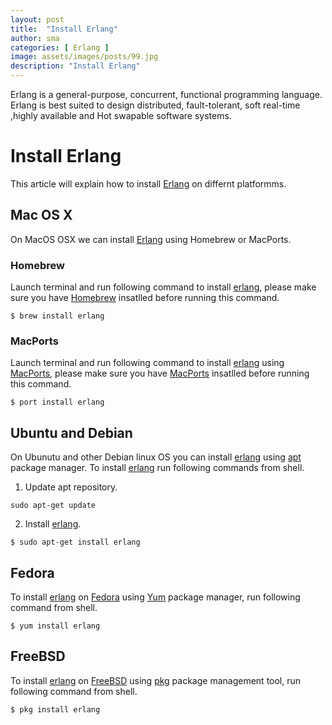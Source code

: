 ```yaml
---
layout: post
title:  "Install Erlang"
author: sma
categories: [ Erlang ]
image: assets/images/posts/99.jpg
description: "Install Erlang"
---
```


Erlang is a general-purpose, concurrent, functional programming language. Erlang is best suited to design distributed, fault-tolerant, soft real-time ,highly available and Hot swapable software systems.

# Install Erlang

This article will explain how to install [Erlang](https://www.erlang.org/) on differnt platformms.

## Mac OS X
On MacOS OSX we can install [Erlang](https://www.erlang.org/) using Homebrew or MacPorts.

### Homebrew
Launch terminal and run following command to install [erlang](https://www.erlang.org/), please make sure you have [Homebrew](https://brew.sh/) insatlled before running this command.

```
$ brew install erlang
```

### MacPorts
Launch terminal and run following command to install [erlang](https://www.erlang.org/) using [MacPorts](https://www.macports.org/), please make sure you have [MacPorts](https://www.macports.org/) insatlled before running this command.

```
$ port install erlang
```

## Ubuntu and Debian
On Ubunutu and other Debian linux OS you can install [erlang](https://www.erlang.org/) using [apt](https://wiki.debian.org/Apt) package manager. To install [erlang](https://www.erlang.org/) run following commands from shell.

1. Update apt repository.

```
sudo apt-get update
```

2. Install [erlang](https://www.erlang.org/).

```
$ sudo apt-get install erlang
```

## Fedora
To install [erlang](https://www.erlang.org/) on [Fedora](https://getfedora.org/) using [Yum](http://yum.baseurl.org/) package manager, run following command from shell.
```
$ yum install erlang
```

## FreeBSD
To install [erlang](https://www.erlang.org/) on [FreeBSD](https://www.freebsd.org/) using [pkg](https://www.freebsd.org/doc/handbook/pkgng-intro.html) package management tool, run following command from shell.

```
$ pkg install erlang
```